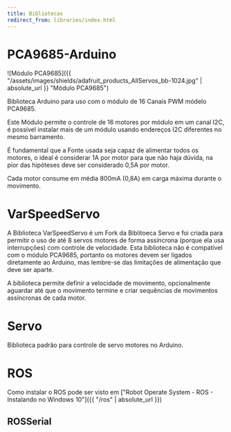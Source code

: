```yaml
---
title: Bibliotecas
redirect_from: libraries/index.html
---
```


# PCA9685-Arduino

![Módulo PCA9685]({{ "/assets/images/shields/adafruit_products_AllServos_bb-1024.jpg" | absolute_url }} "Módulo PCA9685")

Biblioteca Arduino para uso com o módulo de 16 Canais PWM módelo PCA9685.

Este Módulo permite o controle de 16 motores por módulo em um canal I2C, é possível instalar mais de um módulo usando endereços I2C diferentes no mesmo barramento.

É fundamental que a Fonte usada seja capaz de alimentar todos os motores, o ideal é considerar 1A por motor para que não haja dúvida, na pior das hipóteses deve ser considerado 0,5A por motor.

Cada motor consume em média 800mA (0,8A) em carga máxima durante o movimento.


# VarSpeedServo

A Biblioteca VarSpeedServo é um Fork da Biblitoeca Servo e foi criada para permitir o uso de até 8 servos motores de forma assíncrona (porque ela usa interrupções) com controle de velocidade. Esta biblioteca não é compatível com o módulo PCA9685, portanto os motores devem ser ligados diretamente ao Arduino, mas lembre-se das limitações de alimentação que deve ser aparte.

A biblioteca permite definir a velocidade de movimento, opcionalmente aguardar até que o movimento termine e criar sequências de movimentos assíncronas de cada motor.

# Servo

Biblioteca padrão para controle de servo motores no Arduino.

# ROS

Como instalar o ROS pode ser visto em ["Robot Operate System - ROS - Instalando no Windows 10"]({{ "/ros" | absolute_url }})

## ROSSerial